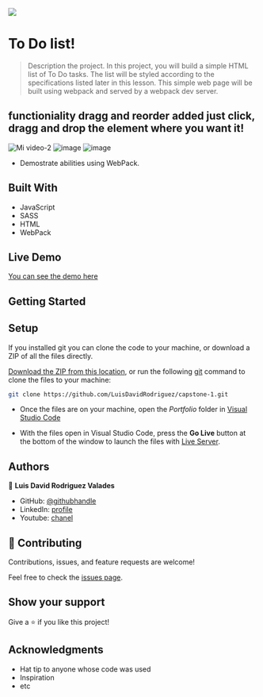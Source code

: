 ![](https://img.shields.io/badge/Microverse-blueviolet)

# To Do list!

> Description the project.
> In this project, you will build a simple HTML list of To Do tasks. The list will be styled according to the specifications listed later in this lesson. This simple web page will be built using webpack and served by a webpack dev server.


## functioniality dragg and reorder added just click, dragg and drop the element where you want it!
![Mi video-2](https://user-images.githubusercontent.com/105079888/184254115-292db72a-5df3-43e5-ba13-edaacdd75381.gif)
![image](https://user-images.githubusercontent.com/105079888/184032224-44ab6a63-140b-4835-8ff0-40623d533ac4.png)
![image](https://user-images.githubusercontent.com/105079888/184252895-1930dd77-8325-462c-8896-54c4d4808e65.png)





- Demostrate abilities using WebPack.



## Built With

- JavaScript
- SASS
- HTML
- WebPack

## Live Demo
[You can see the demo here](https://luisdavidrodriguez.github.io/To-do-list/)


## Getting Started

## Setup
If you installed git you can clone the code to your machine, or download a ZIP of all the files directly.

[Download the ZIP from this location](https://github.com/LuisDavidRodriguez/capstone-1/archive/refs/heads/main.zip), or run the following [git](https://git-scm.com/downloads)
 command to clone the files to your machine:

```bash
git clone https://github.com/LuisDavidRodriguez/capstone-1.git
```
- Once the files are on your machine, open the _Portfolio_ folder in [Visual Studio Code](https://code.visualstudio.com/)

- With the files open in Visual Studio Code, press the **Go Live** button at the bottom of the window to launch the files with [Live Server](https://marketplace.visualstudio.com/items?itemName=ritwickdey.LiveServer).




## Authors

👤 **Luis David Rodriguez Valades**

- GitHub: [@githubhandle](https://github.com/LuisDavidRodriguez)
- LinkedIn: [profile](https://www.linkedin.com/in/luis-david-rodriguez-valades-24a0a8239)
- Youtube: [chanel](https://www.youtube.com/channel/UChuA4SgdDYk2DHStsy7HEgQ)




## 🤝 Contributing

Contributions, issues, and feature requests are welcome!

Feel free to check the [issues page](../../issues/).

## Show your support

Give a ⭐️ if you like this project!

## Acknowledgments

- Hat tip to anyone whose code was used
- Inspiration
- etc
